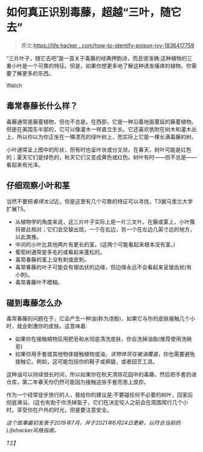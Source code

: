 # 如何真正识别毒藤，超越“三叶，随它去”

> 原文:[https://life hacker . com/how-to-identify-poison-ivy-1836417759](https://lifehacker.com/how-to-identify-poison-ivy-1836417759)

“三片叶子，随它去吧”是一首关于毒藤的经典押韵诗，而且很准确:这种植物的三重小叶是一个可靠的特征。但是，如果你想更多地了解这种诱发瘙痒的植物，你需要了解更多的东西。

Watch

## 毒常春藤长什么样？

毒藤通常是藤蔓植物，但也不总是。在西部，它是一种沿着地面蔓延的藤蔓植物。但是在美国东半部的，它可以像灌木一样直立生长。它还喜欢依附在树木和灌木丛上，所以你以为你正坐在一棵漂亮的绿叶树上，而实际上它是一棵长满毒藤的树。

小叶通常呈上图中的形状，但有时也呈叶状或分叉状。在春天，树叶可能是红色的；夏天它们是绿色的，秋天它们又变成黄色或红色。树叶有时——但不总是——看起来有光泽。

## 仔细观察小叶和茎

当然不要把*看得太过*近，但是这里有几个可靠的特征可以寻找，T3据马里兰大学扩展T5。

*   从植物学的角度来说，这三片叶子实际上是一片三叉叶。在藤或茎上，小叶簇将彼此相对；它们会交替出现，一个在右边，另一个在左边几英寸远的地方，以此类推。
*   中间的小叶比其他两片有更长的茎。(这两个可能看起来根本没有茎。)
*   葡萄树通常是多毛的或看起来蓬松的。
*   毒常春藤的茎上没有刺或皮刺。
*   毒常春藤的叶子可能会有锯齿状的边缘，但边缘永远不会看起来呈锯齿状(有小刺)。
*   毒常春藤叶不模糊。

## 碰到毒藤怎么办

毒常春藤的问题在于，它会产生一种油(称为漆酚)，如果它与你的皮肤接触几个小时，就会刺激你的皮肤。这意味着:

*   如果你在接触植物后用肥皂和水彻底清洗皮肤，你会洗掉油脂(推荐使用洗碗皂)
*   如果你用手套或其他物体接触植物或油，*该物体现在被油覆盖*，你也需要避免接触它。例如，这可能包括你的鞋子或裤腿，或者园艺工具。

这种油可以持续很长时间，所以如果你在秋天清除花园中的毒藤，然后把手套扔进仓库，第二年春天你仍然可能因为接触这些手套而患上皮疹。

作为一个经常徒步旅行的人，我给你的建议是:不要碰任何不必要的树叶，回家后彻底淋浴。(这也有助于你洗掉虱子，它们在决定咬人之前会在周围爬行几个小时。享受你在户外的时光，但是要注意安全。

*这个故事最初发表于2019年7月，并于2021年6月24日更新，以符合当前的Lifehacker风格指南。*

*T2】*